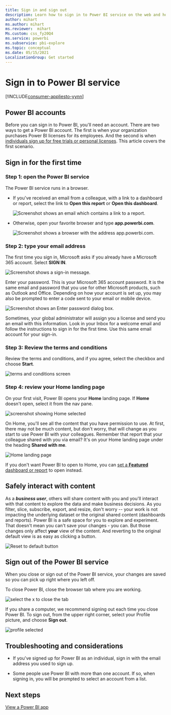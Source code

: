 ```yaml
---
title: Sign in and sign out
description: Learn how to sign in to Power BI service on the web and how to sign out.
author: mihart
ms.author: mihart
ms.reviewer:  mihart
Ms.custom: css_fy20Q4
ms.service: powerbi
ms.subservice: pbi-explore
ms.topic: conceptual
ms.date: 05/15/2021
LocalizationGroup: Get started
---
```


# Sign in to Power BI service

[!INCLUDE[consumer-appliesto-yynn](../includes/consumer-appliesto-yynn.md)]

## Power BI accounts
Before you can sign in to Power BI, you'll need an account. There are two ways to get a Power BI account. The first is when your organization purchases Power BI licenses for its employees. And the second is when [individuals sign up for free trials or personal licenses](../fundamentals/service-self-service-signup-for-power-bi.md). This article covers the first scenario.

## Sign in for the first time

### Step 1: open the Power BI service
The Power BI service runs in a browser. 

- If you've received an email from a colleague, with a link to a dashboard or report, select the link to **Open this report** or **Open this dashboard**.

    ![Screenshot shows an email which contains a link to a report.](media/end-user-sign-in/power-bi-share.png)    

- Otherwise, open your favorite browser and type **app.powerbi.com**.

    ![Screenshot shows a browser with the address app.powerbi.com.](media/end-user-sign-in/power-bi-signin.png)    


### Step 2: type your email address
The first time you sign in, Microsoft asks if you already have a Microsoft 365 account. Select **SIGN IN**.

![Screenshot shows a sign-in message.](media/end-user-sign-in/power-bi-already.png)

Enter your password. This is your Microsoft 365 account password. It is the same email and password that you use for other Microsoft products, such as Outlook and Office.  Depending on how your account is set up, you may also be prompted to enter a code sent to your email or mobile device.   

![Screenshot shows an Enter password dialog box.](media/end-user-sign-in/power-bi-pass.png)

Sometimes, your global administrator will assign you a license and send you an email with this information. Look in your Inbox for a welcome email and follow the instructions to sign in for the first time. Use this same email account for your sign-in. 
 
### Step 3: Review the terms and conditions
Review the terms and conditions, and if you agree, select the checkbox and choose **Start**.

![terms and conditions screen](media/end-user-sign-in/power-bi-term.png)



### Step 4: review your Home landing page
On your first visit, Power BI opens your **Home** landing page. If **Home** doesn't open, select it from the nav pane. 

![screenshot showing Home selected](media/end-user-sign-in/power-bi-home-first.png)

On Home, you'll see all the content that you have permission to use. At first, there may not be much content, but don't worry, that will change as you start to use Power BI with your colleagues. Remember that report that your colleague shared with you via email? It's on your Home landing page under the heading **Shared with me**.

![Home landing page](media/end-user-sign-in/power-bi-new-home.png)

If you don't want Power BI to open to Home, you can [set a **Featured** dashboard or report](end-user-featured.md) to open instead. 

## Safely interact with content
As a ***business user***, others will share content with you and you'll interact with that content to explore the data and make business decisions.  As you filter, slice, subscribe, export, and resize, don't worry -- your work is not impacting the underlying dataset or the original shared content (dashboards and reports). Power BI is a safe space for you to explore and experiment. 
That doesn't mean you can't save your changes - you can. But those changes only affect **your** view of the content. And reverting to the original default view is as easy as clicking a button.

![Reset to default button](media/end-user-sign-in/power-bi-reset.png)

## Sign out of the Power BI service
When you close or sign out of the Power BI service, your changes are saved so you can pick up right where you left off.

To close Power BI, close the browser tab where you are working. 

![select the x to close the tab](media/end-user-sign-in/power-bi-close-tab.png) 

If you share a computer, we recommend signing out each time you close Power BI.  To sign out, from the upper right corner, select your Profile picture, and choose **Sign out**.  

![profile selected](media/end-user-sign-in/power-bi-signout.png) 

## Troubleshooting and considerations
- If you've signed up for Power BI as an individual, sign in with the email address you used to sign up.

- Some people use Power BI with more than one account. If so, when signing in, you will be prompted to select an account from a list. 

## Next steps
[View a Power BI app](end-user-app-view.md)
